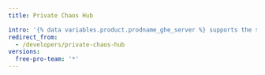```yaml
---
title: Private Chaos Hub

intro: '{% data variables.product.prodname_ghe_server %} supports the same powerful API available on {% data variables.product.prodname_dotcom_the_website %} as well as its own set of API endpoints.'
redirect_from:
  - /developers/private-chaos-hub
versions:
  free-pro-team: '*'
---
```

